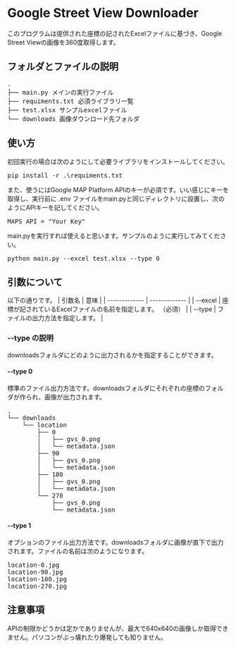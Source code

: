 # Google Street View Downloader
このプログラムは提供された座標の記されたExcelファイルに基づき、Google Street Viewの画像を360度取得します。
## フォルダとファイルの説明
<pre>
.
├── main.py メインの実行ファイル
├── requiments.txt 必須ライブラリ一覧
├── test.xlsx サンプルexcelファイル
└── downloads 画像ダウンロード先フォルダ
</pre>
## 使い方
初回実行の場合は次のようにして必要ライブラリをインストールしてください。
<pre>
pip install -r .\requiments.txt
</pre>
また、使うにはGoogle MAP Platform APIのキーが必須です。いい感じにキーを取得し、実行前に .env ファイルをmain.pyと同じディレクトリに設置し、次のようにAPIキーを記してください。
<pre>
MAPS_API = "Your Key"
</pre>
main.pyを実行すれば使えると思います。サンプルのように実行してみてください。
<pre>
python main.py --excel test.xlsx --type 0
</pre>
## 引数について
以下の通りです。
| 引数名  | 意味 |
| ------------- | ------------- |
| --excel  | 座標が記されているExcelファイルの名前を指定します。 （必須） |
| --type  | ファイルの出力方法を指定します。  |
### --type の説明
downloadsフォルダにどのように出力されるかを指定することができます。
#### --type 0
標準のファイル出力方法です。downloadsフォルダにそれぞれの座標のフォルダが作られ、画像が出力されます。
<pre>
.
└── downloads
    └── location
        ├── 0
        │   ├── gvs_0.png
        │   └── metadata.json
        ├── 90
        │   ├── gvs_0.png
        │   └── metadata.json
        ├── 180
        │   ├── gvs_0.png
        │   └── metadata.json
        └── 270
            ├── gvs_0.png
            └── metadata.json
</pre>
#### --type 1
オプションのファイル出力方法です。downloadsフォルダに画像が直下で出力されます。ファイルの名前は次のようになります。
<pre>
location-0.jpg
location-90.jpg
location-180.jpg
location-270.jpg
</pre>
## 注意事項
APIの制限かどうかは定かでありませんが、最大で640x640の画像しか取得できません。パソコンがぶっ壊れたり爆発しても知りません。